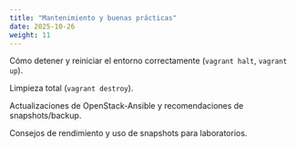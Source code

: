 ```yaml
---
title: "Mantenimiento y buenas prácticas"
date: 2025-10-26
weight: 11
---
```


Cómo detener y reiniciar el entorno correctamente (`vagrant halt`, `vagrant up`).

Limpieza total (`vagrant destroy`).

Actualizaciones de OpenStack-Ansible y recomendaciones de snapshots/backup.

Consejos de rendimiento y uso de snapshots para laboratorios.
